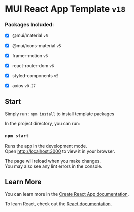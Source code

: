 # MUI React App Template `v18`

### Packages Included: 
  - [x] @mui/material `v5`
  - [x] @mui/icons-material `v5`
  - [x] framer-motion `v6`
  - [x] react-router-dom `v6`
  - [x] styled-components `v5`
  - [x] axios `v0.27`


## Start

Simply run : `npm install` to install template packages

In the project directory, you can run:

### `npm start`

Runs the app in the development mode.\
Open [http://localhost:3000](http://localhost:3000) to view it in your browser.

The page will reload when you make changes.\
You may also see any lint errors in the console.

## Learn More

You can learn more in the [Create React App documentation](https://facebook.github.io/create-react-app/docs/getting-started).

To learn React, check out the [React documentation](https://reactjs.org/).



